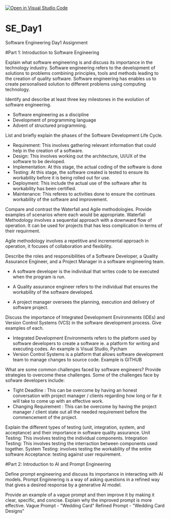 [![Open in Visual Studio Code](https://classroom.github.com/assets/open-in-vscode-2e0aaae1b6195c2367325f4f02e2d04e9abb55f0b24a779b69b11b9e10269abc.svg)](https://classroom.github.com/online_ide?assignment_repo_id=15568053&assignment_repo_type=AssignmentRepo)
# SE_Day1
Software Engineering Day1 Assignment

#Part 1: Introduction to Software Engineering

Explain what software engineering is and discuss its importance in the technology industry.
Software engineering refers to the development of solutions to problems combining principles, tools and methods leading to the creation of quality software. Software engineering has enables us to create personalised solution to different problems using computing technology. 

Identify and describe at least three key milestones in the evolution of software engineering.
- Software engineering as a discipline 
- Development of programming language
- Advent of structured programming.

List and briefly explain the phases of the Software Development Life Cycle.
- Requirement: This involves gathering relevant information that could help in the creation of a software.
- Design: This involves working out the architecture, UI/UX of the software to be devloped.
- Implementation: At this stage, the actual coding of the software is done
- Testing: At this stage, the software created is tested to ensure its workability before it is being rolled out for use.
- Deployment: This include the actual use of the software after its workability has been certified.
- Maintenance: This referes to activities done to ensure the continues workability of the software and improvement. 

Compare and contrast the Waterfall and Agile methodologies. Provide examples of scenarios where each would be appropriate.
Waterfall Methodology involves a sequential approach with a downward flow of operation. It can be used for projects that has less complication in terms of their requirment.

Agile methodology involves a repetitive and incremental approach in operation, it focuses of collaboration and flexibility.

Describe the roles and responsibilities of a Software Developer, a Quality Assurance Engineer, and a Project Manager in a software engineering team.
- A software developer is the individual that writes code to be executed when the program is run. 

- A Quality assurance engineer refers to the individual that ensures the workability of the software developed. 

- A project manager oversees the planning, execution and delivery of software project. 

Discuss the importance of Integrated Development Environments (IDEs) and Version Control Systems (VCS) in the software development process. Give examples of each.
- Integrated Development Environments refers to the platform used by software developers to create a software ie. a platform for writing and executing codes. An example is Visual Studio, Pycham
- Version Control Systems is a platform that allows software development team to manage changes to source code. Example is GITHUB

What are some common challenges faced by software engineers? Provide strategies to overcome these challenges.
Some of the challenges face by sofware developers include:
- Tight Deadline : This can be overcome by having an honest conversation with project manager / clients regarding how long or far it will take to come up with an effective work. 
- Changing Requirement : This can be overcome by having the project manager / client state out all the needed requirement before the commencement of the project. 

Explain the different types of testing (unit, integration, system, and acceptance) and their importance in software quality assurance.
Unit Testing: This involves testing the individual components.
Integration Testing: This involves testing the interraction between components used together.
System Testing: involves testing the workability of the entire software 
Acceptance: testing against user requirement. 

#Part 2: Introduction to AI and Prompt Engineering


Define prompt engineering and discuss its importance in interacting with AI models.
Prompt Enginnering is a way of asking questions in a refined way that gives a desired response by a generative AI model. 

Provide an example of a vague prompt and then improve it by making it clear, specific, and concise. Explain why the improved prompt is more effective.
Vague Prompt - "Wedding Card"
Refined Prompt - "Wedding Card Designs"
